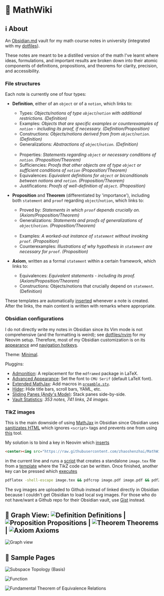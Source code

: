 # :pencil: MathWiki

## :information_source: About

An [Obsidian.md](https://obsidian.md) vault for my math course notes in university (integrated with my [dotfiles](https://github.com/zhaoshenzhai/dotfiles)).

These notes are meant to be a distilled version of the math I've learnt where ideas, formulations, and important results are broken down into their atomic components of definitions, propositions, and theorems for clarity, precision, and accessibility.

### File structures

Each note is currently one of four types:

* **Definition**, either of an `object` or of a `notion`, which links to:
    * Types: _Objects/notions of type `object`/`notion` with additional restrictions. (Definition)_
    * Examples: _Objects that are specific examples or counterexamples of `notion` - including its proof, if necessary. (Definition/Proposition)_
    * Constructions: _Objects/notions derived from from `object`/`notion`. (Definition)_
    * Generalizations: _Abstractions of `object`/`notion`. (Definition)_<br/><br/>
    * Properties: _Statements regarding `object` or necessary conditions of `notion`. (Proposition/Theorem)_
    * Sufficiencies: _Proofs that other objects are of type `object` or sufficient conditions of `notion` (Proposition/Theorem)_
    * Equivalences: _Equivalent definitions for `object` or biconditionals between notions and `notion`. (Proposition/Theorem)_
    * Justifications: _Proofs of well-definition of `object`. (Proposition)_

* **Proposition** and **Theorem** (differentiated by 'importance'), including both `statement` and `proof` regarding `object`/`notion`, which links to:
    * Proved by: _Statements in which `proof` depends crucially on. (Axiom/Proposition/Theorem)_
    * Generalizations: _Statements and proofs of generalizations of `object`/`notion`. (Proposition/Theorem)_<br/><br/>
    * Examples: _A worked-out instance of `statement` without invoking `proof`. (Proposition)_
    * Counterexamples: _Illustrations of why hypothesis in `statement` are necessary for `proof`. (Proposition)_
* **Axiom**, written as a formal `statement` within a certain framework, which links to:
    * Equivalences: _Equivalent statements - including its proof. (Axiom/Proposition/Theorem)_
    * Constructions: Objects/notions that crucially depend on `statement`. (Definition)

These templates are automatically [inserted][templatesInsert] whenever a note is created. After the links, the main content is written with remarks where appropriate.

### Obsidian configurations

I do not directly write my notes in Obsidian since its Vim mode is not comprehensive (and the formatting is weird); see [dotfiles/nvim](https://github.com/zhaoshenzhai/dotfiles/tree/master/nvim) for my Neovim setup. Therefore, most of my Obsidian customization is on its [appearance](.obsidian/snippets/) and [navigation hotkeys](.obsidian/hotkeys.json).

Theme: [Minimal](https://github.com/kepano/obsidian-minimal).

Pluggins:
* [Admonition](https://github.com/valentine195/obsidian-admonition): A replacement for the `mdframed` package in LaTeX.
* [Advanced Appearance](https://github.com/kepano/obsidian-advanced-appearance): Set the font to `CMU Serif` (default LaTeX font).
* [Extended MathJax](https://github.com/xldenis/obsidian-latex): Add macros in [`preamble.sty`](preamble.sty).
* [Hider](https://github.com/kepano/obsidian-hider): Hide title bars, scroll bars, YAML, etc.
* [Sliding Panes (Andy's Mode)](https://github.com/deathau/sliding-panes-obsidian): Stack panes side-by-side.
* [Vault Statistics](https://github.com/bkyle/obsidian-vault-statistics-plugin): _353 notes, 741 links, 24 images._

### TikZ images

This is the main downside of using [MathJax](https://www.mathjax.org/) in Obsidian since Obsidian uses [sanitizates HTML](https://help.obsidian.md/Advanced+topics/HTML+sanitization) which ignores `<script>` tags and prevents one from using [this](https://github.com/kisonecat/tikzjax) tool.

My solution is to bind a key in Neovim which [inserts][tikzInsert]
```html
<center><img src="https://raw.githubusercontent.com/zhaoshenzhai/MathWiki/master/Images/UNIQUE_IDENTIFIER/image.svg"></center>
```
in the current line and runs a [script](https://github.com/zhaoshenzhai/MathWiki/blob/master/.image/newTikZ.sh) that creates a standalone `image.tex` file from a [template](https://github.com/zhaoshenzhai/MathWiki/blob/master/.image/imageTemplate.tex) where the TikZ code can be written. Once finished, another key can be pressed which [executes](https://github.com/zhaoshenzhai/dotfiles/blob/master/nvim/init.vim#L191)
```bash
pdflatex -shell-escape image.tex && pdfcrop image.pdf image.pdf && pdf2svg image.pdf image.svg
```
The svg images are uploaded to Github instead of linked directly in Obsidian because I couldn't get Obsidian to load local svg images. For those who do not have/want a Github repo for their Obsidian vault, use [Gist](https://gist.github.com/) instead.

## :telescope: Graph View: ![Definition](https://via.placeholder.com/15/63bfee/000000?text=+) Definitions | ![Proposition](https://via.placeholder.com/15/e665b7/000000?text=+) Propositions | ![Theorem](https://via.placeholder.com/15/65fb65/000000?text=+) Theorems | ![Axiom](https://via.placeholder.com/15/f95d5d/000000?text=+) Axioms

![Graph view](https://raw.githubusercontent.com/zhaoshenzhai/MathWiki/master/.github/images/graph_view.png)

## :page_with_curl: Sample Pages

![Subspace Topology (Basis)](https://raw.githubusercontent.com/zhaoshenzhai/MathWiki/master/.github/images/sample_pages/subspace_topology_basis.png)

![Function](https://raw.githubusercontent.com/zhaoshenzhai/MathWiki/master/.github/images/sample_pages/function.png)

![Fundamental Theorem of Equivalence Relations](https://raw.githubusercontent.com/zhaoshenzhai/MathWiki/master/.github/images/sample_pages/fundamental_theorem_of_equivalence_relations.png)

[templatesInsert]: https://github.com/zhaoshenzhai/dotfiles/blob/master/nvim/UltiSnips/vimwiki.snippets#L602
[tikzInsert]: https://github.com/zhaoshenzhai/dotfiles/blob/master/nvim/init.vim#L190

